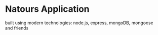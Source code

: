 # Natours Application

built using modern technologies: node.js, express, mongoDB, mongoose and friends
